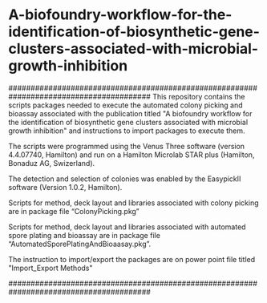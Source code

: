 # A-biofoundry-workflow-for-the-identification-of-biosynthetic-gene-clusters-associated-with-microbial-growth-inhibition

########################################################################################
This repository contains the scripts packages needed to execute the automated colony picking and bioassay associated with the publication titled "A biofoundry workflow for the identification of biosynthetic gene clusters associated with microbial growth inhibition" and instructions to import packages to execute them. 

The scripts were programmed using the Venus Three software (version 4.4.07740, Hamilton) and run on a Hamilton Microlab STAR plus (Hamilton, Bonaduz AG, Swizerland).

The detection and selection of colonies was enabled by the EasypickII software (Version 1.0.2, Hamilton).

Scripts for method, deck layout and libraries associated with colony picking are in package file “ColonyPicking.pkg” 

Scripts for method, deck layout and libraries associated with automated spore plating and bioassay are in package file “AutomatedSporePlatingAndBioaasay.pkg”.

The instruction to import/export the packages are on power point file titled "Import_Export Methods"

########################################################################################
